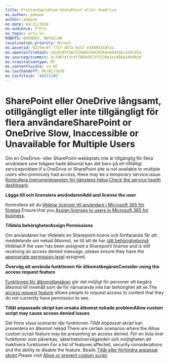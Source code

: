 ```yaml
---
title: Prestandaproblem-SharePoint eller OneDrive
ms.author: pebaum
author: pebaum
ms.date: 04/21/2020
ms.audience: ITPro
ms.topic: article
ROBOTS: NOINDEX, NOFOLLOW
localization_priority: Normal
ms.assetid: 9225ec0f-771f-4d7a-8157-e188953107aa
ms.openlocfilehash: 2dc0cd5f1641298853443d364eb9434ec1d9cd5a
ms.sourcegitcommit: bc7d6f4f3c9f7060d073f5130e1ec856e248d020
ms.translationtype: MT
ms.contentlocale: sv-SE
ms.lasthandoff: 06/02/2020
ms.locfileid: "44511166"
---
```

# <a name="sharepoint-or-onedrive-slow-inaccessible-or-unavailable-for-multiple-users"></a><span data-ttu-id="bc42e-102">SharePoint eller OneDrive långsamt, otillgängligt eller inte tillgängligt för flera användare</span><span class="sxs-lookup"><span data-stu-id="bc42e-102">SharePoint or OneDrive Slow, Inaccessible or Unavailable for Multiple Users</span></span>

<span data-ttu-id="bc42e-103">Om en OneDrive- eller SharePoint-webbplats inte är tillgänglig för flera användare som tidigare hade åtkomst kan det bero på ett tillfälligt serviceproblem.</span><span class="sxs-lookup"><span data-stu-id="bc42e-103">If a OneDrive or SharePoint site is not available to multiple users who previously had access, there may be a temporary service issue.</span></span> <span data-ttu-id="bc42e-104">[Kontrollera instrumentpanelen för tjänstens hälsa](https://portal.office.com/adminportal/home#/servicehealth).</span><span class="sxs-lookup"><span data-stu-id="bc42e-104">[Check the service health dashboard](https://portal.office.com/adminportal/home#/servicehealth).</span></span>

<span data-ttu-id="bc42e-105">**Lägga till och licensiera användaren**</span><span class="sxs-lookup"><span data-stu-id="bc42e-105">**Add and license the user**</span></span>

<span data-ttu-id="bc42e-106">Kontrollera att du [tilldelar licenser till användare i Microsoft 365 för företag](https://docs.microsoft.com/microsoft-365/admin/add-users/add-users).</span><span class="sxs-lookup"><span data-stu-id="bc42e-106">Ensure that you [Assign licenses to users in Microsoft 365 for business](https://docs.microsoft.com/microsoft-365/admin/add-users/add-users).</span></span>


<span data-ttu-id="bc42e-107">**Tilldela behörigheter**</span><span class="sxs-lookup"><span data-stu-id="bc42e-107">**Assign Permissions**</span></span>

<span data-ttu-id="bc42e-108">Om användaren har tilldelats en Sharepoint-licens och fortfarande får ett meddelande om nekad åtkomst, se till att de har [rätt behörighetsnivå](https://docs.microsoft.com/sharepoint/understanding-permission-levels) tilldelad.</span><span class="sxs-lookup"><span data-stu-id="bc42e-108">If the user has been assigned a Sharepoint license and is still receiving an access denied message, please ensure they have the [appropriate permission level](https://docs.microsoft.com/sharepoint/understanding-permission-levels) assigned.</span></span>

<span data-ttu-id="bc42e-109">**Överväg att använda funktionen för åtkomstbegäran**</span><span class="sxs-lookup"><span data-stu-id="bc42e-109">**Consider using the access request feature**</span></span>

<span data-ttu-id="bc42e-110">[Funktionen för åtkomstbegäran](https://support.office.com/article/Set-up-and-manage-access-requests-94B26E0B-2822-49D4-929A-8455698654B3) gör det möjligt för personer att begära åtkomst till innehåll som de för närvarande inte har behörighet att se.</span><span class="sxs-lookup"><span data-stu-id="bc42e-110">The [access request feature](https://support.office.com/article/Set-up-and-manage-access-requests-94B26E0B-2822-49D4-929A-8455698654B3) allows people to request access to content that they do not currently have permission to see.</span></span>

<span data-ttu-id="bc42e-111">**Tillåt anpassade skript kan orsaka åtkomst nekade problem**</span><span class="sxs-lookup"><span data-stu-id="bc42e-111">**Allow custom script may cause access denied issues**</span></span>

<span data-ttu-id="bc42e-112">Det finns vissa scenarier där funktionen *Tillåt anpassat skript* kan presentera en åtkomst nekad.</span><span class="sxs-lookup"><span data-stu-id="bc42e-112">There are certain scenarios where the *Allow custom script* feature may be presenting an access denied.</span></span> <span data-ttu-id="bc42e-113">För en lista över funktioner som påverkas, säkerhetsöverväganden och möjligheten att inaktivera funktionen.</span><span class="sxs-lookup"><span data-stu-id="bc42e-113">For a list of features affected, security considerations and the ability to disable the feature.</span></span> <span data-ttu-id="bc42e-114">Besök [Tillåt eller förhindra anpassat skript](https://docs.microsoft.com/sharepoint/allow-or-prevent-custom-script).</span><span class="sxs-lookup"><span data-stu-id="bc42e-114">Please visit [Allow or prevent custom script](https://docs.microsoft.com/sharepoint/allow-or-prevent-custom-script).</span></span>

